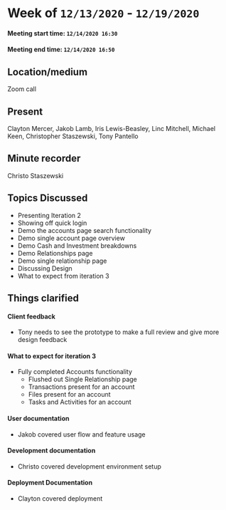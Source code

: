 #  Week of `12/13/2020` - `12/19/2020`
####  Meeting start time: `12/14/2020 16:30`
####  Meeting end time: `12/14/2020 16:50`
##  Location/medium
Zoom call

## Present
Clayton Mercer, Jakob Lamb, Iris Lewis-Beasley, Linc Mitchell, Michael Keen, Christopher Staszewski, Tony Pantello

## Minute recorder
Christo Staszewski

## Topics Discussed
- Presenting Iteration 2
- Showing off quick login
- Demo the accounts page search functionality
- Demo single account page overview
- Demo Cash and Investment breakdowns
- Demo Relationships page
- Demo single relationship page
- Discussing Design
- What to expect from iteration 3

## Things clarified
#### Client feedback
- Tony needs to see the prototype to make a full review and give more design feedback
#### What to expect for iteration 3
- Fully completed Accounts functionality
    - Flushed out Single Relationship page
    - Transactions present for an account
    - Files present for an account
    - Tasks and Activities for an account
#### User documentation
- Jakob covered user flow and feature usage
#### Development documentation
- Christo covered development environment setup
#### Deployment Documentation
- Clayton covered deployment


